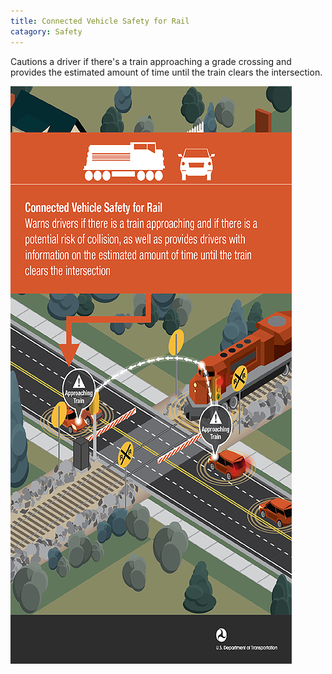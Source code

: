 ```yaml
---
title: Connected Vehicle Safety for Rail
catagory: Safety
---
```


Cautions a driver if there's a train approaching a grade crossing and provides the estimated amount of time until the train clears the intersection.

![Connected Vehicle Safety for Rail](/src/assets/images/infographics/V2V_SafetyForRail-01.png)